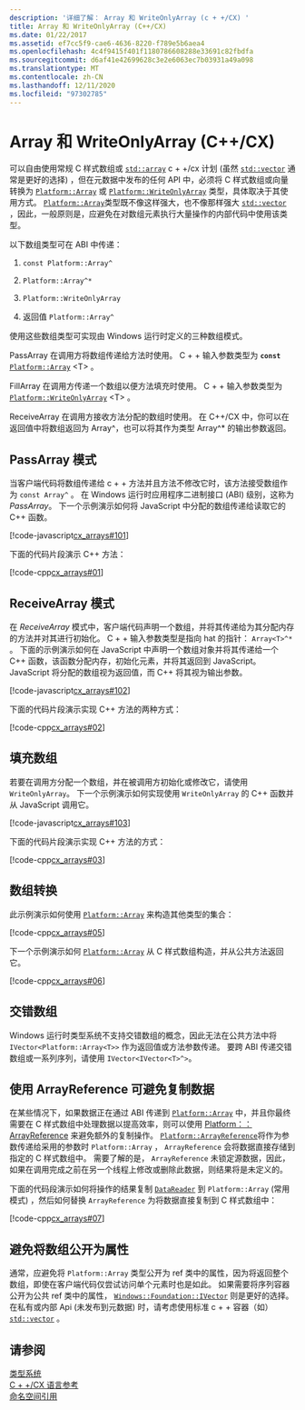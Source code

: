 ```yaml
---
description: '详细了解： Array 和 WriteOnlyArray (c + +/CX) '
title: Array 和 WriteOnlyArray (C++/CX)
ms.date: 01/22/2017
ms.assetid: ef7cc5f9-cae6-4636-8220-f789e5b6aea4
ms.openlocfilehash: 4c4f9415f401f1180786608288e33691c82fbdfa
ms.sourcegitcommit: d6af41e42699628c3e2e6063ec7b03931a49a098
ms.translationtype: MT
ms.contentlocale: zh-CN
ms.lasthandoff: 12/11/2020
ms.locfileid: "97302785"
---
```

# <a name="array-and-writeonlyarray-ccx"></a>Array 和 WriteOnlyArray (C++/CX)

可以自由使用常规 C 样式数组或 [`std::array`](../standard-library/array-class-stl.md) c + +/cx 计划 (虽然 [`std::vector`](../standard-library/vector-class.md) 通常是更好的选择) ，但在元数据中发布的任何 API 中，必须将 C 样式数组或向量转换为 [`Platform::Array`](../cppcx/platform-array-class.md) 或 [`Platform::WriteOnlyArray`](../cppcx/platform-writeonlyarray-class.md) 类型，具体取决于其使用方式。 [`Platform::Array`](../cppcx/platform-array-class.md)类型既不像这样强大，也不像那样强大 [`std::vector`](../standard-library/vector-class.md) ，因此，一般原则是，应避免在对数组元素执行大量操作的内部代码中使用该类型。

以下数组类型可在 ABI 中传递：

1. `const Platform::Array^`

1. `Platform::Array^*`

1. `Platform::WriteOnlyArray`

1. 返回值 `Platform::Array^`

使用这些数组类型可实现由 Windows 运行时定义的三种数组模式。

PassArray
在调用方将数组传递给方法时使用。 C + + 输入参数类型为 **`const`** [`Platform::Array`](../cppcx/platform-array-class.md) \<T> 。

FillArray
在调用方传递一个数组以便方法填充时使用。 C + + 输入参数类型为 [`Platform::WriteOnlyArray`](../cppcx/platform-writeonlyarray-class.md) \<T> 。

ReceiveArray
在调用方接收方法分配的数组时使用。 在 C++/CX 中，你可以在返回值中将数组返回为 Array^，也可以将其作为类型 Array^* 的输出参数返回。

## <a name="passarray-pattern"></a>PassArray 模式

当客户端代码将数组传递给 c + + 方法并且方法不修改它时，该方法接受数组作为 `const Array^` 。 在 Windows 运行时应用程序二进制接口 (ABI) 级别，这称为 *PassArray*。 下一个示例演示如何将 JavaScript 中分配的数组传递给读取它的 C++ 函数。

[!code-javascript[cx_arrays#101](../cppcx/codesnippet/JavaScript/array-and-writeonlyarray-c-_1.js)]

下面的代码片段演示 C++ 方法：

[!code-cpp[cx_arrays#01](../cppcx/codesnippet/CPP/js-array/class1.cpp#01)]

## <a name="receivearray-pattern"></a>ReceiveArray 模式

在 *ReceiveArray* 模式中，客户端代码声明一个数组，并将其传递给为其分配内存的方法并对其进行初始化。 C + + 输入参数类型是指向 hat 的指针： `Array<T>^*` 。 下面的示例演示如何在 JavaScript 中声明一个数组对象并将其传递给一个 C++ 函数，该函数分配内存，初始化元素，并将其返回到 JavaScript。 JavaScript 将分配的数组视为返回值，而 C++ 将其视为输出参数。

[!code-javascript[cx_arrays#102](../cppcx/codesnippet/JavaScript/array-and-writeonlyarray-c-_3.js)]

下面的代码片段演示实现 C++ 方法的两种方式：

[!code-cpp[cx_arrays#02](../cppcx/codesnippet/CPP/js-array/class1.cpp#02)]

## <a name="fill-arrays"></a>填充数组

若要在调用方分配一个数组，并在被调用方初始化或修改它，请使用 `WriteOnlyArray`。 下一个示例演示如何实现使用 `WriteOnlyArray` 的 C++ 函数并从 JavaScript 调用它。

[!code-javascript[cx_arrays#103](../cppcx/codesnippet/JavaScript/array-and-writeonlyarray-c-_5.js)]

下面的代码片段演示实现 C++ 方法的方式：

[!code-cpp[cx_arrays#03](../cppcx/codesnippet/CPP/js-array/class1.cpp#03)]

## <a name="array-conversions"></a>数组转换

此示例演示如何使用 [`Platform::Array`](../cppcx/platform-array-class.md) 来构造其他类型的集合：

[!code-cpp[cx_arrays#05](../cppcx/codesnippet/CPP/js-array/class1.cpp#05)]

下一个示例演示如何 [`Platform::Array`](../cppcx/platform-array-class.md) 从 C 样式数组构造，并从公共方法返回它。

[!code-cpp[cx_arrays#06](../cppcx/codesnippet/CPP/js-array/class1.cpp#06)]

## <a name="jagged-arrays"></a>交错数组

Windows 运行时类型系统不支持交错数组的概念，因此无法在公共方法中将 `IVector<Platform::Array<T>>` 作为返回值或方法参数传递。 要跨 ABI 传递交错数组或一系列序列，请使用 `IVector<IVector<T>^>`。

## <a name="use-arrayreference-to-avoid-copying-data"></a>使用 ArrayReference 可避免复制数据

在某些情况下，如果数据正在通过 ABI 传递到 [`Platform::Array`](../cppcx/platform-array-class.md) 中，并且你最终需要在 C 样式数组中处理数据以提高效率，则可以使用 [Platform：： ArrayReference](../cppcx/platform-arrayreference-class.md) 来避免额外的复制操作。 [`Platform::ArrayReference`](../cppcx/platform-arrayreference-class.md)将作为参数传递给采用的参数时 `Platform::Array` ， `ArrayReference` 会将数据直接存储到指定的 C 样式数组中。 需要了解的是， `ArrayReference` 未锁定源数据，因此，如果在调用完成之前在另一个线程上修改或删除此数据，则结果将是未定义的。

下面的代码段演示如何将操作的结果复制 [`DataReader`](/uwp/api/windows.storage.streams.datareader) 到 `Platform::Array` (常用模式) ，然后如何替换 `ArrayReference` 为将数据直接复制到 C 样式数组中：

[!code-cpp[cx_arrays#07](../cppcx/codesnippet/CPP/js-array/class1.h#07)]

## <a name="avoid-exposing-an-array-as-a-property"></a>避免将数组公开为属性

通常，应避免将 `Platform::Array` 类型公开为 ref 类中的属性，因为将返回整个数组，即使在客户端代码仅尝试访问单个元素时也是如此。 如果需要将序列容器公开为公共 ref 类中的属性， [`Windows::Foundation::IVector`](/uwp/api/windows.foundation.collections.ivector-1) 则是更好的选择。 在私有或内部 Api (未发布到元数据) 时，请考虑使用标准 c + + 容器（如） [`std::vector`](../standard-library/vector-class.md) 。

## <a name="see-also"></a>请参阅

[类型系统](../cppcx/type-system-c-cx.md)<br/>
[C + +/CX 语言参考](../cppcx/visual-c-language-reference-c-cx.md)<br/>
[命名空间引用](../cppcx/namespaces-reference-c-cx.md)
